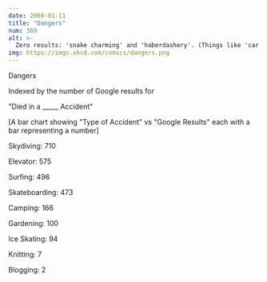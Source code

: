 ```yaml
---
date: 2008-01-11
title: "Dangers"
num: 369
alt: >-
  Zero results: 'snake charming' and 'haberdashery'. (Things like 'car' and 'boating' and such are of course the highest, by a huge margin.)
img: https://imgs.xkcd.com/comics/dangers.png
---
```

Dangers

Indexed by the number of Google results for

"Died in a \_\_\_\_\_ Accident"

[A bar chart showing "Type of Accident" vs "Google Results" each with a bar representing a number]

Skydiving: 710

Elevator: 575

Surfing: 496

Skateboarding: 473

Camping: 166

Gardening: 100

Ice Skating: 94

Knitting: 7

Blogging: 2